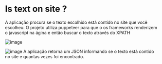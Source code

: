 # Is text on site ? 
A aplicação procura se o texto escolhido  está contido no site que você escolheu. O projeto utiliza puppeteer para que o os frameworks renderizem o javascript na ágina e então buscar o texto através do XPATH

![image](https://user-images.githubusercontent.com/30128774/210124189-775c2053-3167-415f-b1a2-9a940c1d6a17.png)

![image](https://user-images.githubusercontent.com/30128774/210124263-30b04627-7c7d-4628-94f0-1e21a139d300.png)
A aplicação retorna um JSON informando se o texto está contido no site e quantas vezes foi encontrado. 

